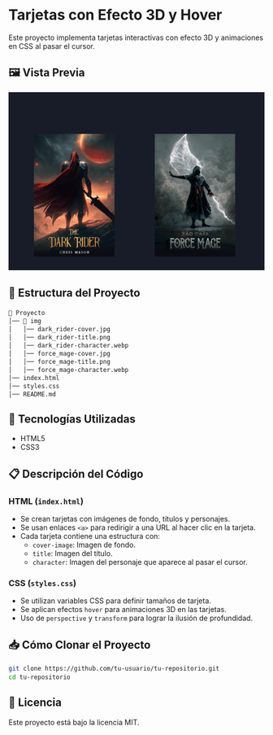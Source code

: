 # Tarjetas con Efecto 3D y Hover

Este proyecto implementa tarjetas interactivas con efecto 3D y animaciones en CSS al pasar el cursor.

## 🖼️ Vista Previa

![Vista previa](img/3dcard.gif)

## 📂 Estructura del Proyecto

```
📁 Proyecto
│── 📁 img
│   │── dark_rider-cover.jpg
│   │── dark_rider-title.png
│   │── dark_rider-character.webp
│   │── force_mage-cover.jpg
│   │── force_mage-title.png
│   │── force_mage-character.webp
│── index.html
│── styles.css
│── README.md
```

## 🚀 Tecnologías Utilizadas
- HTML5
- CSS3

## 📋 Descripción del Código

### HTML (`index.html`)
- Se crean tarjetas con imágenes de fondo, títulos y personajes.
- Se usan enlaces `<a>` para redirigir a una URL al hacer clic en la tarjeta.
- Cada tarjeta contiene una estructura con:
  - `cover-image`: Imagen de fondo.
  - `title`: Imagen del título.
  - `character`: Imagen del personaje que aparece al pasar el cursor.

### CSS (`styles.css`)
- Se utilizan variables CSS para definir tamaños de tarjeta.
- Se aplican efectos `hover` para animaciones 3D en las tarjetas.
- Uso de `perspective` y `transform` para lograr la ilusión de profundidad.

## 📥 Cómo Clonar el Proyecto

```sh
git clone https://github.com/tu-usuario/tu-repositorio.git
cd tu-repositorio
```



## 📜 Licencia
Este proyecto está bajo la licencia MIT.
